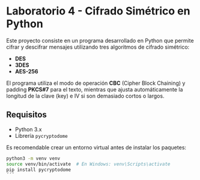 # Laboratorio 4 - Cifrado Simétrico en Python

Este proyecto consiste en un programa desarrollado en Python que permite cifrar y descifrar mensajes utilizando tres algoritmos de cifrado simétrico:

- **DES**
- **3DES**
- **AES-256**

El programa utiliza el modo de operación **CBC** (Cipher Block Chaining) y padding **PKCS#7** para el texto, mientras que ajusta automáticamente la longitud de la clave (key) e IV si son demasiado cortos o largos.

## Requisitos
- Python 3.x
- Librería `pycryptodome`

Es recomendable crear un entorno virtual antes de instalar los paquetes:

```bash
python3 -m venv venv
source venv/bin/activate  # En Windows: venv\Scripts\activate
pip install pycryptodome
´´´

  
